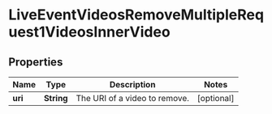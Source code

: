 

# LiveEventVideosRemoveMultipleRequest1VideosInnerVideo


## Properties

| Name | Type | Description | Notes |
|------------ | ------------- | ------------- | -------------|
|**uri** | **String** | The URI of a video to remove. |  [optional] |



